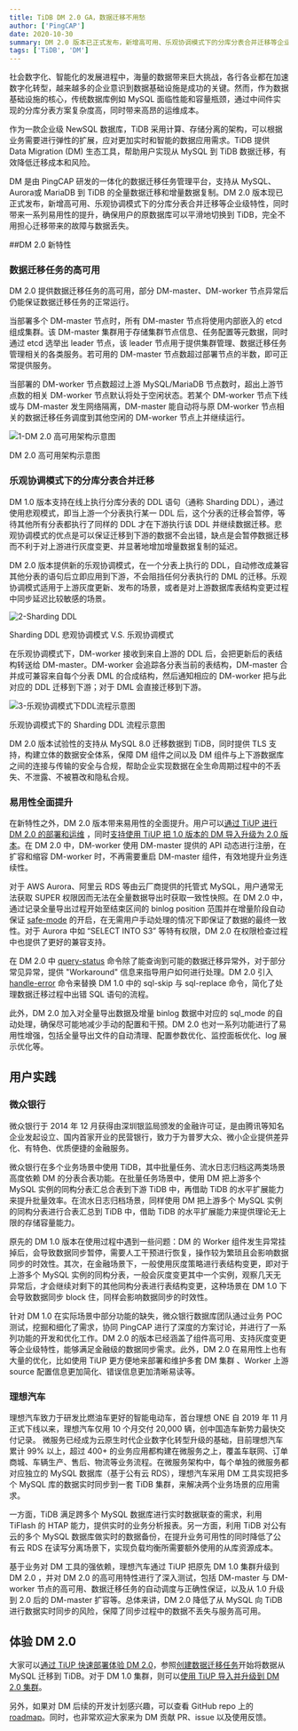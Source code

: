 ```yaml
---
title: TiDB DM 2.0 GA，数据迁移不用愁
author: ['PingCAP']
date: 2020-10-30
summary: DM 2.0 版本已正式发布，新增高可用、乐观协调模式下的分库分表合并迁移等企业级特性，同时带来一系列易用性的提升，确保用户的原数据库可以平滑地切换到 TiDB，完全不用担心迁移带来的故障与数据丢失。
tags: ['TiDB', 'DM']
---
```


社会数字化、智能化的发展进程中，海量的数据带来巨大挑战，各行各业都在加速数字化转型，越来越多的企业意识到数据基础设施是成功的关键。然而，作为数据基础设施的核心，传统数据库例如 MySQL 面临性能和容量瓶颈，通过中间件实现的分库分表方案复杂度高，同时带来高昂的运维成本。

作为一款企业级 NewSQL 数据库，TiDB 采用计算、存储分离的架构，可以根据业务需要进行弹性的扩展，应对更加实时和智能的数据应用需求。TiDB 提供 Data Migration (DM) 生态工具，帮助用户实现从 MySQL 到 TiDB 数据迁移，有效降低迁移成本和风险。

DM 是由 PingCAP 研发的一体化的数据迁移任务管理平台，支持从 MySQL、Aurora或 MariaDB 到 TiDB 的全量数据迁移和增量数据复制。DM 2.0 版本现已正式发布，新增高可用、乐观协调模式下的分库分表合并迁移等企业级特性，同时带来一系列易用性的提升，确保用户的原数据库可以平滑地切换到 TiDB，完全不用担心迁移带来的故障与数据丢失。

##DM 2.0 新特性

### 数据迁移任务的高可用

DM 2.0 提供数据迁移任务的高可用，部分 DM-master、DM-worker 节点异常后仍能保证数据迁移任务的正常运行。

当部署多个 DM-master 节点时，所有 DM-master 节点将使用内部嵌入的 etcd 组成集群。该 DM-master 集群用于存储集群节点信息、任务配置等元数据，同时通过 etcd 选举出 leader 节点，该 leader 节点用于提供集群管理、数据迁移任务管理相关的各类服务。若可用的 DM-master 节点数超过部署节点的半数，即可正常提供服务。

当部署的 DM-worker 节点数超过上游 MySQL/MariaDB 节点数时，超出上游节点数的相关 DM-worker 节点默认将处于空闲状态。若某个 DM-worker 节点下线或与 DM-master 发生网络隔离，DM-master 能自动将与原 DM-worker 节点相关的数据迁移任务调度到其他空闲的 DM-worker 节点上并继续运行。

![1-DM 2.0 高可用架构示意图](media/dm-2.0-ga/1-DM2.0高可用架构示意图.png)

<div class="caption-center">DM 2.0 高可用架构示意图</div>

### 乐观协调模式下的分库分表合并迁移

DM 1.0 版本支持在线上执行分库分表的 DDL 语句（通称 Sharding DDL），通过使用悲观模式，即当上游一个分表执行某一 DDL 后，这个分表的迁移会暂停，等待其他所有分表都执行了同样的 DDL 才在下游执行该 DDL 并继续数据迁移。悲观协调模式的优点是可以保证迁移到下游的数据不会出错，缺点是会暂停数据迁移而不利于对上游进行灰度变更、并显著地增加增量数据复制的延迟。

DM 2.0 版本提供新的乐观协调模式，在一个分表上执行的 DDL，自动修改成兼容其他分表的语句后立即应用到下游，不会阻挡任何分表执行的 DML 的迁移。乐观协调模式适用于上游灰度更新、发布的场景，或者是对上游数据库表结构变更过程中同步延迟比较敏感的场景。

![2-Sharding DDL](media/dm-2.0-ga/2-ShardingDDL.png)

<div class="caption-center">Sharding DDL 悲观协调模式 V.S. 乐观协调模式</div>

在乐观协调模式下，DM-worker 接收到来自上游的 DDL 后，会把更新后的表结构转送给 DM-master。DM-worker 会追踪各分表当前的表结构，DM-master 合并成可兼容来自每个分表 DML 的合成结构，然后通知相应的 DM-worker 把与此对应的 DDL 迁移到下游；对于 DML 会直接迁移到下游。

![3-乐观协调模式下DDL流程示意图](media/dm-2.0-ga/3-乐观协调模式下DDL流程示意图.png)

<div class="caption-center">乐观协调模式下的 Sharding DDL 流程示意图</div>

DM 2.0 版本试验性的支持从 MySQL 8.0 迁移数据到 TiDB，同时提供 TLS 支持，构建立体的数据安全体系，保障 DM 组件之间以及 DM 组件与上下游数据库之间的连接与传输的安全与合规，帮助企业实现数据在全生命周期过程中的不丢失、不泄露、不被篡改和隐私合规。

### 易用性全面提升

在新特性之外，DM 2.0 版本带来易用性的全面提升。用户可以[通过 TiUP 进行 DM 2.0 的部署和运维](https://docs.pingcap.com/zh/tidb-data-migration/v2.0/maintain-dm-using-tiup) ，同时[支持使用 TiUP 把 1.0 版本的 DM 导入升级为 2.0 版本](https://docs.pingcap.com/zh/tidb-data-migration/v2.0/maintain-dm-using-tiup#%E5%AF%BC%E5%85%A5-dm-ansible-%E9%83%A8%E7%BD%B2%E7%9A%84-dm-10-%E9%9B%86%E7%BE%A4%E5%B9%B6%E5%8D%87%E7%BA%A7)。在 DM 2.0 中，DM-worker 使用 DM-master 提供的 API 动态进行注册，在扩容和缩容 DM-worker 时，不再需要重启 DM-master 组件，有效地提升业务连续性。

对于 AWS Aurora、阿里云 RDS 等由云厂商提供的托管式 MySQL，用户通常无法获取 SUPER 权限因而无法在全量数据导出时获取一致性快照。在 DM 2.0 中，通过记录全量导出过程开始至结束区间的 binlog position 范围并在增量阶段自动保证 [safe-mode](https://docs.pingcap.com/zh/tidb-data-migration/v2.0/glossary#safe-mode) 的开启，在无需用户手动处理的情况下即保证了数据的最终一致性。对于 Aurora 中如 “SELECT INTO S3” 等特有权限，DM 2.0 在权限检查过程中也提供了更好的兼容支持。

在 DM 2.0 中 [query-status](https://docs.pingcap.com/zh/tidb-data-migration/v2.0/query-status) 命令除了能查询到可能的数据迁移异常外，对于部分常见异常，提供 "Workaround" 信息来指导用户如何进行处理。DM 2.0 引入 [handle-error](https://docs.pingcap.com/zh/tidb-data-migration/v2.0/handle-failed-sql-statements) 命令来替换 DM 1.0 中的 sql-skip 与 sql-replace 命令，简化了处理数据迁移过程中出错 SQL 语句的流程。

此外，DM 2.0 加入对全量导出数据及增量 binlog 数据中对应的 sql_mode 的自动处理，确保尽可能地减少手动的配置和干预。DM 2.0 也对一系列功能进行了易用性增强，包括全量导出文件的自动清理、配置参数优化、监控面板优化、log 展示优化等。

## 用户实践

### 微众银行

微众银行于 2014 年 12 月获得由深圳银监局颁发的金融许可证，是由腾讯等知名企业发起设立、国内首家开业的民营银行，致力于为普罗大众、微小企业提供差异化、有特色、优质便捷的金融服务。

微众银行在多个业务场景中使用 TiDB，其中批量任务、流水日志归档这两类场景高度依赖 DM 的分表合表功能。在批量任务场景中，使用 DM 把上游多个 MySQL 实例的同构分表汇总合表到下游 TiDB 中，再借助 TiDB 的水平扩展能力来提升批量效率。在流水日志归档场景，同样使用 DM 把上游多个 MySQL 实例的同构分表进行合表汇总到 TiDB 中，借助 TiDB 的水平扩展能力来提供理论无上限的存储容量能力。

原先的 DM 1.0 版本在使用过程中遇到一些问题：DM 的 Worker 组件发生异常挂掉后，会导致数据同步暂停，需要人工干预进行恢复，操作较为繁琐且会影响数据同步的时效性。其次，在金融场景下，一般使用灰度策略进行表结构变更，即对于上游多个 MySQL 实例的同构分表，一般会灰度变更其中一个实例，观察几天无异常后，才会继续对剩下的其他同构分表进行表结构变更，这种场景在 DM 1.0 下会导致数据同步 block 住，同样会影响数据同步的时效性。

针对 DM 1.0 在实际场景中部分功能的缺失，微众银行数据库团队通过业务 POC 测试，挖掘和细化了需求，协同 PingCAP 进行了深度的方案讨论，并进行了一系列功能的开发和优化工作。DM 2.0 的版本已经涵盖了组件高可用、支持灰度变更等企业级特性，能够满足金融级的数据同步需求。此外，DM 2.0 在易用性上也有大量的优化，比如使用 TiUP 更方便地来部署和维护多套 DM 集群 、Worker 上游 source 配置信息更加简化、错误信息更加清晰易读等。

### 理想汽车

理想汽车致力于研发比燃油车更好的智能电动车，首台理想 ONE 自 2019 年 11 月正式下线以来，理想汽车仅用 10 个月交付 20,000 辆，创中国造车新势力最快交付记录。
微服务已经成为云原生时代企业数字化转型升级的基础，目前理想汽车累计 99% 以上，超过 400+ 的业务应用都构建在微服务之上，覆盖车联网、订单商城、车辆生产、售后、物流等业务流程。在微服务架构中，每个单独的微服务都对应独立的 MySQL 数据库（基于公有云 RDS），理想汽车采用 DM 工具实现把多个 MySQL 库的数据实时同步到一套 TiDB 集群，来解决两个业务场景的应用需求。

一方面，TiDB 满足跨多个 MySQL 数据库进行实时数据联查的需求，利用 TiFlash 的 HTAP 能力，提供实时的业务分析报表。另一方面，利用 TiDB 对公有云的多个 MySQL 数据库做实时的数据备份，在提升业务可用性的同时降低了公有云 RDS 在读写分离场景下，实现负载均衡所需要额外使用的从库资源成本。

基于业务对 DM 工具的强依赖，理想汽车通过 TiUP 把原先 DM 1.0 集群升级到 DM 2.0 ，并对 DM 2.0 的高可用特性进行了深入测试，包括 DM-master 与 DM-worker 节点的高可用、数据迁移任务的自动调度与正确性保证，以及从 1.0 升级到 2.0 后的 DM-master 扩容等。总体来讲，DM 2.0 降低了从 MySQL 向 TiDB 进行数据实时同步的风险，保障了同步过程中的数据不丢失与服务高可用。

## 体验 DM 2.0

大家可以[通过 TiUP 快速部署体验 DM 2.0](https://docs.pingcap.com/zh/tidb-data-migration/v2.0/deploy-a-dm-cluster-using-tiup)，参照[创建数据迁移任务](https://docs.pingcap.com/zh/tidb-data-migration/v2.0/quick-start-create-task)开始将数据从 MySQL 迁移到 TiDB。对于 DM 1.0 集群，则可以[使用 TiUP 导入并升级到 DM 2.0 集群](https://docs.pingcap.com/zh/tidb-data-migration/v2.0/maintain-dm-using-tiup#导入-dm-ansible-部署的-dm-10-集群并升级)。

另外，如果对 DM 后续的开发计划感兴趣，可以查看 GitHub repo 上的 [roadmap](https://github.com/pingcap/dm/blob/master/roadmap.md)。同时，也非常欢迎大家来为 DM 贡献 PR、issue 以及使用反馈。